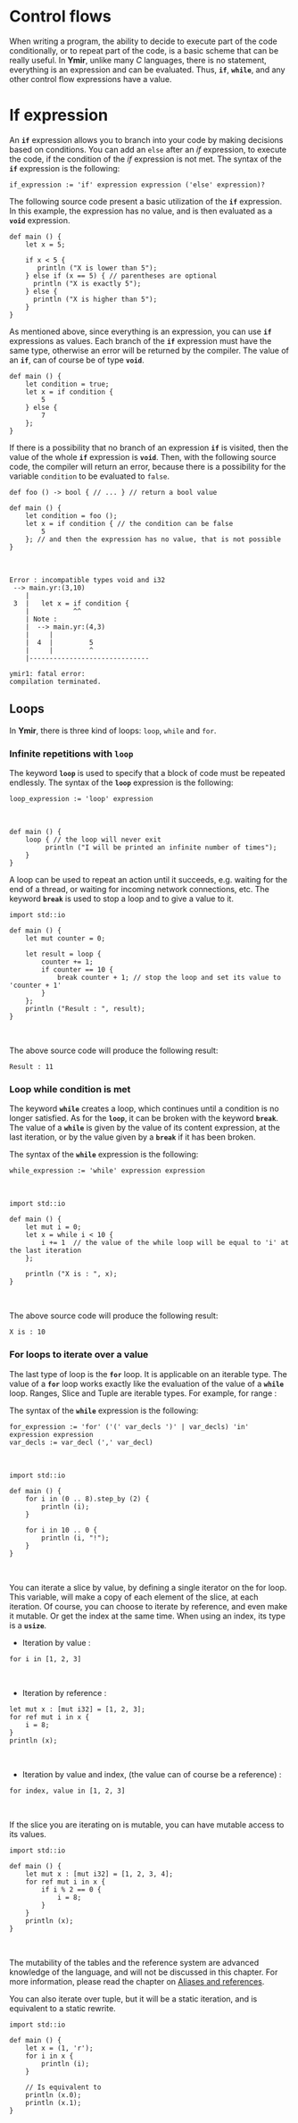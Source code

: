 # Control flows

When writing a program, the ability to decide to execute part of the
code conditionally, or to repeat part of the code, is a basic scheme
that can be really useful. In **Ymir**, unlike many *C* languages,
there is no statement, everything is an expression and can be
evaluated. Thus, **`if`**, **`while`**, and any other control flow
expressions have a value.

# If expression

An **`if`** expression allows you to branch into your code by making
decisions based on conditions. You can add an `else` after an *if*
expression, to execute the code, if the condition of the *if*
expression is not met. The syntax of the **`if`** expression is the
following:

```
if_expression := 'if' expression expression ('else' expression)?
```

The following source code present a basic utilization of the **`if`**
expression. In this example, the expression has no value, and is then
evaluated as a **`void`** expression.

```ymir
def main () {
	let x = 5;
	
	if x < 5 {
	   println ("X is lower than 5");
	} else if (x == 5) { // parentheses are optional
	  println ("X is exactly 5");
	} else {
	  println ("X is higher than 5");
	}
}
```

As mentioned above, since everything is an expression, you can use
**`if`** expressions as values. Each branch of the **`if`** expression
must have the same type, otherwise an error will be returned by the
compiler. The value of an **`if`**, can of course be of type
**`void`**.

```ymir
def main () {
	let condition = true;
	let x = if condition {
		5 
	} else {
		7
	};
}
```

If there is a possibility that no branch of an expression **`if`** is
visited, then the value of the whole **`if`** expression is
**`void`**. Then, with the following source code, the compiler will
return an error, because there is a possibility for the variable
`condition` to be evaluated to `false`.

```ymir
def foo () -> bool { // ... } // return a bool value

def main () {
	let condition = foo ();
	let x = if condition { // the condition can be false
		5 
	}; // and then the expression has no value, that is not possible
}
```

<br>

```error
Error : incompatible types void and i32
 --> main.yr:(3,10)
    | 
 3  | 	let x = if condition {
    | 	        ^^
    | Note : 
    |  --> main.yr:(4,3)
    |     | 
    |  4  | 		5 
    |     | 		^
    |------------------------------ 

ymir1: fatal error: 
compilation terminated.
```

## Loops 

In **Ymir**, there is three kind of loops: `loop`, `while` and `for`.

### Infinite repetitions with `loop`

The keyword **`loop`** is used to specify that a block of code must be
repeated endlessly. The syntax of the **`loop`** expression is the
following:

```
loop_expression := 'loop' expression
```

<br>


```ymir
def main () {
    loop { // the loop will never exit
         println ("I will be printed an infinite number of times");
    }
}
```

A loop can be used to repeat an action until it succeeds, e.g. waiting
for the end of a thread, or waiting for incoming network connections,
etc.  The keyword **`break`** is used to stop a loop and to give a
value to it.

```ymir 
import std::io

def main () {
	let mut counter = 0;
	
	let result = loop { 
		counter += 1;
		if counter == 10 {
			break counter + 1; // stop the loop and set its value to 'counter + 1'
		}
	};
	println ("Result : ", result);
}
```

<br>

The above source code will produce the following result:

```
Result : 11
```

### Loop while condition is met

The keyword **`while`** creates a loop, which continues until a
condition is no longer satisfied. As for the **`loop`**, it can be
broken with the keyword **`break`**. The value of a **`while`** is
given by the value of its content expression, at the last iteration,
or by the value given by a **`break`** if it has been broken.

The syntax of the **`while`** expression is the following:

```
while_expression := 'while' expression expression
```

<br>

```ymir
import std::io

def main () {
	let mut i = 0;
	let x = while i < 10 {
		i += 1	// the value of the while loop will be equal to 'i' at the last iteration	
	};
	
	println ("X is : ", x);
}
```

<br>

The above source code will produce the following result:

```
X is : 10
```

### For loops to iterate over a value

The last type of loop is the **`for`** loop. It is applicable on an
iterable type. The value of a **`for`** loop works exactly like the
evaluation of the value of a **`while`** loop. Ranges, Slice and Tuple
are iterable types. For example, for range :

The syntax of the **`while`** expression is the following:

```
for_expression := 'for' ('(' var_decls ')' | var_decls) 'in' expression expression
var_decls := var_decl (',' var_decl)
```

<br>

```ymir
import std::io
    
def main () {
    for i in (0 .. 8).step_by (2) {
		println (i);
    }	
	
	for i in 10 .. 0 {
		println (i, "!");
	}
}
```

<br>

You can iterate a slice by value, by defining a single iterator on the
for loop. This variable, will make a copy of each element of the
slice, at each iteration. Of course, you can choose to iterate by
reference, and even make it mutable. Or get the index at the same
time. When using an index, its type is a **`usize`**.

- Iteration by value :

```ymir
for i in [1, 2, 3]
```

<br>

- Iteration by reference : 

```ymir
let mut x : [mut i32] = [1, 2, 3];
for ref mut i in x {
	i = 8;
}
println (x);
```

<br>

- Iteration by value and index, (the value can of course be a reference) : 

```ymir
for index, value in [1, 2, 3]
```

<br>

If the slice you are iterating on is mutable, you can have mutable
access to its values.

```ymir
import std::io

def main () {
	let mut x : [mut i32] = [1, 2, 3, 4];
	for ref mut i in x {
		if i % 2 == 0 {
			i = 8;
		}
	}
	println (x);
}
```

<br>

The mutability of the tables and the reference system are advanced
knowledge of the language, and will not be discussed in this
chapter. For more information, please read the chapter on
[Aliases and references](https://gnu-ymir.github.io/Documentations/en/advanced/).

You can also iterate over tuple, but it will be a static iteration,
and is equivalent to a static rewrite.

```ymir 
import std::io 

def main () {
	let x = (1, 'r');
	for i in x {
		println (i);
	}
	
	// Is equivalent to 
	println (x.0);
	println (x.1);
}
```

